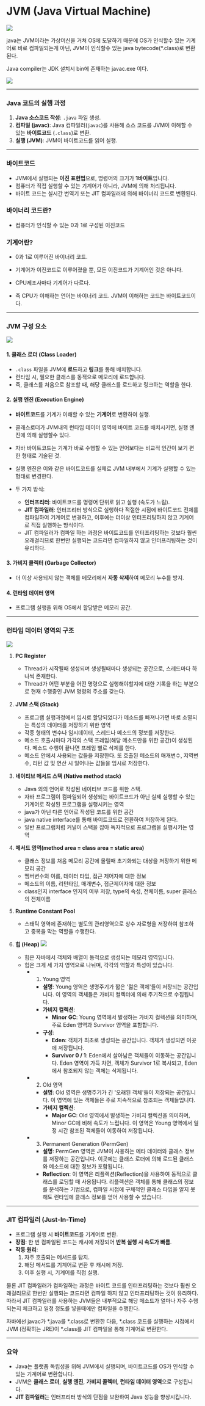 # JVM (Java Virtual Machine)
![](https://img1.daumcdn.net/thumb/R1280x0/?scode=mtistory2&fname=https%3A%2F%2Fblog.kakaocdn.net%2Fdn%2F0kg24%2Fbtq4YOOQH4J%2FEF2ISOpkYA36a1flwtLEmK%2Fimg.png)


java는 JVM이라는 가상머신을 거쳐 OS에 도달하기 때문에 OS가 인식할수 있는 기계어로 바로 컴파일되는게 아닌, JVM이 인식할수 있는 java bytecode(*.class)로 변환된다.

Java compiler는 JDK 설치시 bin에 존재하는 javac.exe 이다.

![](https://i.ibb.co/W62mj8t/image.png)

---

### **Java 코드의 실행 과정**
1. **Java 소스코드 작성**: `.java` 파일 생성.
2. **컴파일 (javac)**: Java 컴파일러(`javac`)를 사용해 소스 코드를 JVM이 이해할 수 있는 **바이트코드** (`.class`)로 변환.
3. **실행 (JVM)**: JVM이 바이트코드를 읽어 실행.

---

### **바이트코드**
- JVM에서 실행되는 **이진 표현법**으로, 명령어의 크기가 **1바이트**입니다.
- 컴퓨터가 직접 실행할 수 있는 기계어가 아니라, JVM에 의해 처리됩니다.
- 바이트 코드는 실시간 번역기 또는 JIT 컴파일러에 의해 바이너리 코드로 변환된다.

### **바이너리 코드란?**
- 컴퓨터가 인식할 수 있는 0과 1로 구성된 이진코드

### **기계어란?**
- 0과 1로 이루어진 바이너리 코드.
- 기계어가 이진코드로 이루어졌을 뿐, 모든 이진코드가 기계어인 것은 아니다.
- CPU제조사마다 기계어가 다르다.


- 즉 CPU가 이해하는 언어는 바이너리 코드. JVM이 이해하는 코드는 바이트코드이다.

---

### **JVM 구성 요소**

![](https://velog.velcdn.com/images/jungmyeong96/post/374c653e-bbc9-4499-8bac-54fda17961ff/image.png)


#### 1. **클래스 로더 (Class Loader)**
- `.class` 파일을 JVM에 **로드**하고 **링크**를 통해 배치합니다.
- 런타임 시, 필요한 클래스를 동적으로 메모리에 로드합니다.
- 즉, 클래스를 처음으로 참조할 때, 해당 클래스를 로드하고 링크하는 역할을 한다.

#### 2. **실행 엔진 (Execution Engine)**
- **바이트코드**를 기계가 이해할 수 있는 **기계어**로 변환하여 실행.
- 클래스로더가 JVM내의 런타임 데이터 영역에 바이트 코드를 배치시키면, 실행 엔진에 의해 실행할수 있다.
- 자바 바이트코드는 기계가 바로 수행할 수 있는 언어보다는 비교적 인간이 보기 편한 형태로 기술된 것.
- 실행 엔진은 이와 같은 바이트코드를 실제로 JVM 내부에서 기계가 실행할 수 있는 형태로 변경한다.

- 두 가지 방식:
    - **인터프리터**: 바이트코드를 명령어 단위로 읽고 실행 (속도가 느림).
    - **JIT 컴파일러**: 인터프리터 방식으로 실행하다 적절한 시점에 바이트코드 전체를 컴파일하여 기계어로 변경하고, 이후에는 더이상 인터프리팅하지 않고 기계어로 직접 실행하는 방식이다. 
    - JIT 컴파일러가 컴파일 하는 과정은 바이트코드를 인터프리팅하는 것보다 훨씬 오래걸리므로 한번만 실행되는 코드라면 컴파일하지 않고 인터프리팅하는 것이 유리하다.

#### 3. **가비지 콜렉터 (Garbage Collector)**
- 더 이상 사용되지 않는 객체를 메모리에서 **자동 삭제**하여 메모리 누수를 방지.

#### 4. **런타임 데이터 영역**
- 프로그램 실행을 위해 OS에서 할당받은 메모리 공간.

---

### **런타임 데이터 영역의 구조**

![](https://img1.daumcdn.net/thumb/R1280x0/?scode=mtistory2&fname=https%3A%2F%2Fblog.kakaocdn.net%2Fdn%2FcEjHLD%2Fbtq4YtqCAGY%2FrrVrI45UWSH2LqslkP8Wg0%2Fimg.png)

1. **PC Register**
    - Thread가 시작될때 생성되며 생성될때마다 생성되는 공간으로, 스레드마다 하나씩 존재한다.
    - Thread가 어떤 부분을 어떤 명령으로 실행해야할지에 대한 기록을 하는 부분으로 현재 수행중인 JVM 명령의 주소를 갖는다.

2. **JVM 스택 (Stack)**
    - 프로그램 실행과정에서 임시로 할당되었다가 메소드를 빠져나가면 바로 소멸되는 특성의 데이터를 저장하기 위한 영역
    - 각종 형태의 변수나 임시데이터, 스레드나 메소드의 정보를 저장한다.
    - 메소드 호출시마다 가각의 스택 프레임(해당 메소드만을 위한 공간)이 생성된다. 메소드 수행이 끝나면 프레임 별로 삭제를 한다.
    - 메소드 안에서 사용되는 값들을 저장한다. 또 호출된 메소드의 매개변수, 지역변수, 리턴 값 및 연산 시 일어나는 값들을 임시로 저장한다.

3. **네이티브 메서드 스택 (Native method stack)**
    - Java 외의 언어로 작성된 네이티브 코드를 위한 스택.
    - 자바 프로그램이 컴파일되어 생성되는 바이트코드가 아닌 실제 실행할 수 있는 기계어로 작성된 프로그램을 실행시키는 영역
    - java가 아닌 다른 언어로 작성된 코드를 위한 공간
    - java native interface를 통해 바이트코드로 전환하여 저장하게 된다.
    - 일반 프로그램처럼 커널이 스택을 잡아 독자적으로 프로그램을 실행시키는 영역

4. **메서드 영역(method area = class area = static area)**
    - 클래스 정보를 처음 메모리 공간에 올릴때 초기화되는 대상을 저장하기 위한 메모리 공간
    - 멤버변수의 이름, 데이터 타입, 접근 제어자에 대한 정보
    - 메소드의 이름, 리턴타입, 매개변수, 접근제어자에 대한 정보
    - class인지 interface 인지의 여부 저장, type의 속성, 전체이름, super 클래스의 전체이름

5. **Runtime Constant Pool**
   - 스태틱 영역에 존재하는 별도의 관리영역으로 상수 자료형을 저장하여 참조하고 중복을 막는 역할을 수행한다.

6. **힙 (Heap)**
![](https://img1.daumcdn.net/thumb/R1280x0/?scode=mtistory2&fname=https%3A%2F%2Fblog.kakaocdn.net%2Fdn%2FmxiE4%2Fbtq4Y5pwyCR%2F3nO3XIf20wUUTrzMKvn5yk%2Fimg.png)
   - 힙은 자바에서 객체와 배열이 동적으로 생성되는 메모리 영역입니다. 
   - 힙은 크게 세 가지 영역으로 나뉘며, 각각의 역할과 특성이 있습니다.
        - 1. Young 영역
          - **설명**: Young 영역은 생명주기가 짧은 '젊은 객체'들이 저장되는 공간입니다. 이 영역의 객체들은 가비지 컬렉터에 의해 주기적으로 수집됩니다.
          - **가비지 컬렉션**:
              - **Minor GC**: Young 영역에서 발생하는 가비지 컬렉션을 의미하며, 주로 Eden 영역과 Survivor 영역을 포함합니다.
          - **구성**:
              - **Eden**: 객체가 최초로 생성되는 공간입니다. 객체가 생성되면 이곳에 저장됩니다.
              - **Survivor 0 / 1**: Eden에서 살아남은 객체들이 이동하는 공간입니다. Eden 영역이 가득 차면, 객체가 Survivor 1로 복사되고, Eden에서 참조되지 않는 객체는 삭제됩니다.
        - 2. Old 영역
          - **설명**: Old 영역은 생명주기가 긴 '오래된 객체'들이 저장되는 공간입니다. 이 영역에 있는 객체들은 주로 지속적으로 참조되는 객체들입니다.
          - **가비지 컬렉션**:
              - **Major GC**: Old 영역에서 발생하는 가비지 컬렉션을 의미하며, Minor GC에 비해 속도가 느립니다. 이 영역은 Young 영역에서 일정 시간 참조된 객체들이 이동하여 저장됩니다.
        - 3. Permanent Generation (PermGen)
          - **설명**: PermGen 영역은 JVM이 사용하는 메타 데이터와 클래스 정보를 저장하는 공간입니다. 이곳에는 클래스 로더에 의해 로드된 클래스와 메소드에 대한 정보가 포함됩니다.
          - **Reflection**: 이 영역은 리플렉션(Reflection)을 사용하여 동적으로 클래스를 로딩할 때 사용됩니다. 리플렉션은 객체를 통해 클래스의 정보를 분석하는 기법으로, 컴파일 시점에 구체적인 클래스 타입을 알지 못해도 런타임에 클래스 정보를 얻어 사용할 수 있습니다.

---

### **JIT 컴파일러 (Just-In-Time)**
- 프로그램 실행 시 **바이트코드**를 기계어로 변환.
- **장점**: 한 번 컴파일된 코드는 캐시에 저장되어 **반복 실행 시 속도가 빠름**.
- **작동 원리**:
    1. 자주 호출되는 메서드를 탐지.
    2. 해당 메서드를 기계어로 변환 후 캐시에 저장.
    3. 이후 실행 시, 기계어를 직접 실행.

물론 JIT 컴파일러가 컴파일하는 과정은 바이트 코드를 인터프리팅하는 것보다 훨씬 오래걸리므로 한번만 실행되는 코드라면 컴파일 하지 않고 인터프리팅하는 것이 유리하다.
따라서 JIT 컴파일러를 사용하는 JVM들은 내부적으로 해당 메소드가 얼마나 자주 수행되는지 체크하고 일정 정도를 넣을때에만 컴파일을 수행한다.

자바에선 javac가 *.java를 *.class로 변환한 다음, *.class 코드를 실행하는 시점에서 JVM (정확히는 JRE)이 *.class를 JIT 컴파일을 통해 기계어로 변환한다.

---

### **요약**
- Java는 플랫폼 독립성을 위해 JVM에서 실행되며, 바이트코드를 OS가 인식할 수 있는 기계어로 변환합니다.
- JVM은 **클래스 로더**, **실행 엔진**, **가비지 콜렉터**, **런타임 데이터 영역**으로 구성됩니다.
- **JIT 컴파일러**는 인터프리터 방식의 단점을 보완하여 Java 성능을 향상시킵니다.
